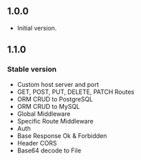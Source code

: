 ## 1.0.0

- Initial version.

## 1.1.0

### Stable version

* Custom host server and port
* GET, POST, PUT, DELETE, PATCH Routes
* ORM CRUD to PostgreSQL
* ORM CRUD to MySQL
* Global Middleware
* Specific Route Middleware
* Auth
* Base Response Ok & Forbidden
* Header CORS
* Base64 decode to File